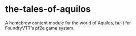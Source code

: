# the-tales-of-aquilos
A homebrew content module for the world of Aquilos, built for FoundryVTT's pf2e game system.
